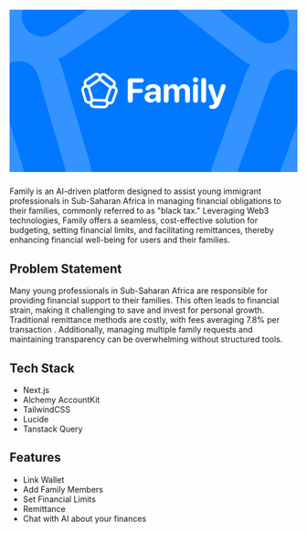 # ![Family](./app/assets/family_cover.png)

Family is an AI-driven platform designed to assist young immigrant professionals in Sub-Saharan Africa in managing financial obligations to their families, commonly referred to as "black tax." Leveraging Web3 technologies, Family offers a seamless, cost-effective solution for budgeting, setting financial limits, and facilitating remittances, thereby enhancing financial well-being for users and their families.

## Problem Statement
Many young professionals in Sub-Saharan Africa are responsible for providing financial support to their families. This often leads to financial strain, making it challenging to save and invest for personal growth. Traditional remittance methods are costly, with fees averaging 7.8% per transaction . Additionally, managing multiple family requests and maintaining transparency can be overwhelming without structured tools.

## Tech Stack
- Next.js
- Alchemy AccountKit
- TailwindCSS
- Lucide
- Tanstack Query

## Features
- Link Wallet
- Add Family Members
- Set Financial Limits
- Remittance
- Chat with AI about your finances
